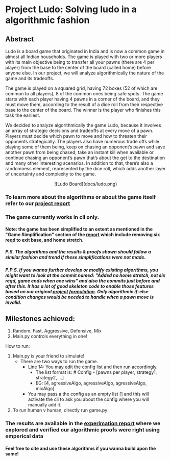 # Project Ludo: Solving ludo in a algorithmic fashion

## Abstract
Ludo is a board game that originated in India and is now a common game in almost all Indian households. The game is played with two or more players with its main objective being to transfer all your pawns (there are 4 per player) from the base to the center of the board (called home) before anyone else. In our project, we will analyze algorithmically the nature of the game and its tradeoffs. 

The game is played on a squared grid, having 72 boxes (52 of which are common to all players), 8 of the common ones being safe spots. The game starts with each player having 4 pawns in a corner of the board, and they must move them, according to the result of a dice roll from their respective base to the center of the board. The winner is the player who finishes this task the earliest.

We decided to analyze algorithmically the game Ludo, because it involves an array of strategic decisions and tradeoffs at every move of a pawn. Players must decide which pawn to move and how to threaten their opponents strategically. The players also have numerous trade offs while playing some of them being, keep on chasing an opponent’s pawn and save another pawn from being chased, take an instant kill when available or continue chasing an opponent’s pawn that’s about the get to the destination and many other interesting scenarios. In addition to that, there’s also a randomness element, represented by the dice roll, which adds another layer of uncertainty and complexity to the game.

<p align="center">
  ![Ludo Board](docs/ludo.png)
</p>



### To learn more about the algorithms or about the game itself refer to our [project report](docs/CSE_202__Ludo_Project.pdf)



### The game currently works in cli only.

#### Note: the game has been simplified to an extent as mentioned in the "Game Simplification" section of the [report](docs/CSE_202__Ludo_Project.pdf) which include removing six reqd to exit base, and home stretch. 
##### P.S. The algorithms and the results & proofs shown should follow a similar fashion and trend if these simplifications were not made.
##### P.P.S. If you wanna further develop or modify existing algorithms, you might want to look at the commit named: "Added no home stretch, not six reqd, game ends when one wins" and also the commits just before and after this. It has a lot of good skeleton code to enable those features based on our original [project formulation](docs/AOA_202_Project_Formulation.pdf). Only algorithmic if-else condition changes would be needed to handle when a pawn move is invalid.


## Milestones achieved:
1. Random, Fast, Aggressive, Defensive, Mix
2. Main.py controls everything in one!


How to run:
1. Main.py is your friend to simulate!
    - There are two ways to run the game.
        *  Line 14: You may edit the config list and then run accordingly.
            - The list format is: # Config - [pawns per player, strategy1, strategy2, ...]
            - EG: [4, agressiveAlgo, agressiveAlgo, agressiveAlgo, mixAlgo]
        * You may pass a the config as an empty list [] and this will activate the cli to ask you about the config where you will manually add it.
2. To run human v human, directly run game.py

### The results are available in the [experimation report](docs/Ludo_Implementation.pdf) where we explored and verified our algorithmic proofs were right using emperical data
	 

#### Feel free to cite and use these algorithms if you wanna build upon the same!